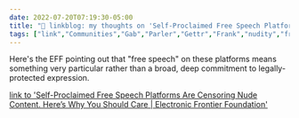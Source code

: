 ```yaml
---
date: 2022-07-20T07:19:30-05:00
title: "🔗 linkblog: my thoughts on 'Self-Proclaimed Free Speech Platforms Are Censoring Nude Content. Here’s Why You Should Care | Electronic Frontier Foundation'"
tags: ["link","Communities","Gab","Parler","Gettr","Frank","nudity","free speech","platforms","content moderation"]
---
```

Here's the EFF pointing out that "free speech" on these platforms means something very particular rather than a broad, deep commitment to legally-protected expression.
 

[link to 'Self-Proclaimed Free Speech Platforms Are Censoring Nude Content. Here’s Why You Should Care | Electronic Frontier Foundation'](https://www.eff.org/deeplinks/2022/07/self-proclaimed-free-speech-platforms-are-censoring-nude-content-heres-why-you)
